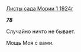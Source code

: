 [Листы сада Мории 1 1924г](https://127.0.0.1:4002/agni/1924)

___78___

Случайно ничто не бывает.   

Мощь Моя с вами.   


